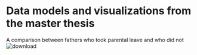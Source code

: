 # Data models and visualizations from the master thesis

A comparison between fathers who took parental leave and who did not
![download](https://github.com/hyeonukim91/mthesis/assets/101351453/f4701c7f-9ea0-46c3-a450-202d77bb6767)
